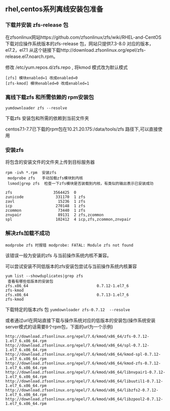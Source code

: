 ## rhel,centos系列离线安装包准备

### 下载并安装 zfs-release 包
在zfsonlinux网站https://github.com/zfsonlinux/zfs/wiki/RHEL-and-CentOS 下载对应操作系统版本的zfs-release 包，网站只提供7.3-8.0 对应的版本，el7.2，el7.1 从这个链接下载http://download.zfsonlinux.org/epel/zfs-release.el7.noarch.rpm。

修改 /etc/yum.repos.d/zfs.repo , 将kmod 模式改为默认模式
```
[zfs] 模块enabled=1 改成enabled=0
[zfs-kmod] 模块enabled=0 改成enabled=1
```
### 离线下载zfs 和所需依赖的 rpm安装包
`yumdownloader zfs --resolve`
 
下载zfs 安装包和所需的依赖到当前文件夹

 centos7.1-7.7已下载的rpm包在10.21.20.175:/data/tools/zfs
 路径下,可以直接使用
### 安装zfs

将包含的安装文件的文件夹上传到目标服务器
```
rpm -ivh *.rpm  安装zfs 
 modprobe zfs   手动加载zfs模块到内核
 lsmod|grep zfs  检查一下zfs模块是否装载到内核，有类似的输出表示已安装成功

zfs                  3564425  0 
zunicode              331170  1 zfs
zavl                   15236  1 zfs
icp                   270148  1 zfs
zcommon                73440  1 zfs
znvpair                89131  2 zfs,zcommon
spl                   102412  4 icp,zfs,zcommon,znvpair
```

### 解决zfs加载不成功
`modprobe zfs 时报错 modprobe: FATAL: Module zfs not found`

该错误一般为安装的zfs 与当前操作系统内核不兼容。

可以尝试安装不同低版本的zfs安装包尝试与当前操作系统内核兼容

```
yum list --showduplicates|grep zfs
 查看有哪些低版本的安装包
zfs.x86_64                              0.7.12-1.el7_6                 zfs-kmod 
zfs.x86_64                              0.7.13-1.el7_6                 zfs-kmod
```
下载特定的版本zfs 包
`yumdownloader zfs-0.7.12  --resolve`

或者通过url在网站直接下载与操作系统对应的低版本的安装包(操作系统安装server模式的话需要8个rpm包，下面的url为一个示例)
```
http://download.zfsonlinux.org/epel/7.6/kmod/x86_64/zfs-0.7.12-1.el7_6.x86_64.rpm
http://download.zfsonlinux.org/epel/7.6/kmod/x86_64/spl-0.7.12-1.el7_6.x86_64.rpm
http://download.zfsonlinux.org/epel/7.6/kmod/x86_64/kmod-spl-0.7.12-1.el7_6.x86_64.rpm
http://download.zfsonlinux.org/epel/7.6/kmod/x86_64/kmod-zfs-0.7.12-1.el7_6.x86_64.rpm
http://download.zfsonlinux.org/epel/7.6/kmod/x86_64/libnvpair1-0.7.12-1.el7_6.x86_64.rpm
http://download.zfsonlinux.org/epel/7.6/kmod/x86_64/libuutil1-0.7.12-1.el7_6.x86_64.rpm
http://download.zfsonlinux.org/epel/7.6/kmod/x86_64/libzfs2-0.7.12-1.el7_6.x86_64.rpm
http://download.zfsonlinux.org/epel/7.6/kmod/x86_64/libzpool2-0.7.12-1.el7_6.x86_64.rpm
```



